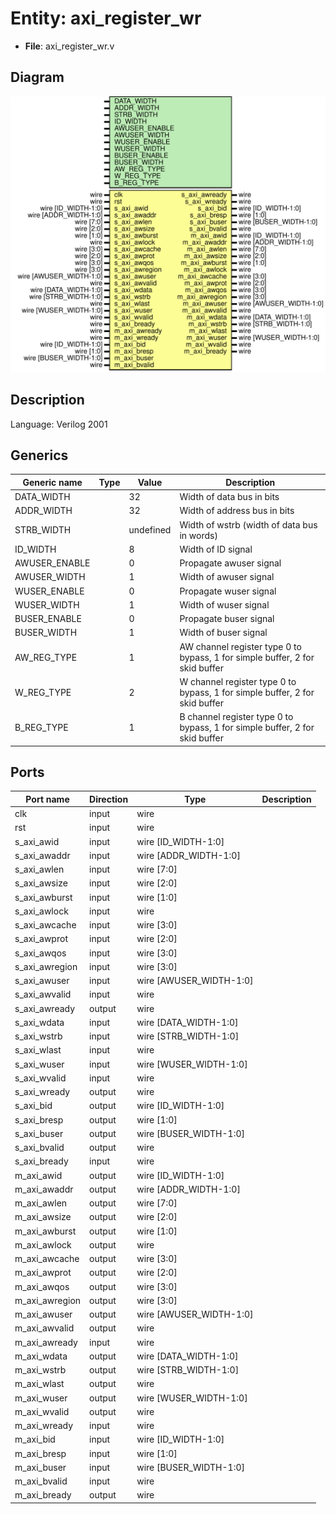 # Entity: axi_register_wr

- **File**: axi_register_wr.v
## Diagram

![Diagram](axi_register_wr.svg "Diagram")
## Description

Language: Verilog 2001
 
## Generics

| Generic name  | Type | Value     | Description                                                                   |
| ------------- | ---- | --------- | ----------------------------------------------------------------------------- |
| DATA_WIDTH    |      | 32        | Width of data bus in bits                                                     |
| ADDR_WIDTH    |      | 32        | Width of address bus in bits                                                  |
| STRB_WIDTH    |      | undefined | Width of wstrb (width of data bus in words)                                   |
| ID_WIDTH      |      | 8         | Width of ID signal                                                            |
| AWUSER_ENABLE |      | 0         | Propagate awuser signal                                                       |
| AWUSER_WIDTH  |      | 1         | Width of awuser signal                                                        |
| WUSER_ENABLE  |      | 0         | Propagate wuser signal                                                        |
| WUSER_WIDTH   |      | 1         | Width of wuser signal                                                         |
| BUSER_ENABLE  |      | 0         | Propagate buser signal                                                        |
| BUSER_WIDTH   |      | 1         | Width of buser signal                                                         |
| AW_REG_TYPE   |      | 1         | AW channel register type 0 to bypass, 1 for simple buffer, 2 for skid buffer  |
| W_REG_TYPE    |      | 2         | W channel register type 0 to bypass, 1 for simple buffer, 2 for skid buffer   |
| B_REG_TYPE    |      | 1         | B channel register type 0 to bypass, 1 for simple buffer, 2 for skid buffer   |
## Ports

| Port name      | Direction | Type                    | Description |
| -------------- | --------- | ----------------------- | ----------- |
| clk            | input     | wire                    |             |
| rst            | input     | wire                    |             |
| s_axi_awid     | input     | wire [ID_WIDTH-1:0]     |             |
| s_axi_awaddr   | input     | wire [ADDR_WIDTH-1:0]   |             |
| s_axi_awlen    | input     | wire [7:0]              |             |
| s_axi_awsize   | input     | wire [2:0]              |             |
| s_axi_awburst  | input     | wire [1:0]              |             |
| s_axi_awlock   | input     | wire                    |             |
| s_axi_awcache  | input     | wire [3:0]              |             |
| s_axi_awprot   | input     | wire [2:0]              |             |
| s_axi_awqos    | input     | wire [3:0]              |             |
| s_axi_awregion | input     | wire [3:0]              |             |
| s_axi_awuser   | input     | wire [AWUSER_WIDTH-1:0] |             |
| s_axi_awvalid  | input     | wire                    |             |
| s_axi_awready  | output    | wire                    |             |
| s_axi_wdata    | input     | wire [DATA_WIDTH-1:0]   |             |
| s_axi_wstrb    | input     | wire [STRB_WIDTH-1:0]   |             |
| s_axi_wlast    | input     | wire                    |             |
| s_axi_wuser    | input     | wire [WUSER_WIDTH-1:0]  |             |
| s_axi_wvalid   | input     | wire                    |             |
| s_axi_wready   | output    | wire                    |             |
| s_axi_bid      | output    | wire [ID_WIDTH-1:0]     |             |
| s_axi_bresp    | output    | wire [1:0]              |             |
| s_axi_buser    | output    | wire [BUSER_WIDTH-1:0]  |             |
| s_axi_bvalid   | output    | wire                    |             |
| s_axi_bready   | input     | wire                    |             |
| m_axi_awid     | output    | wire [ID_WIDTH-1:0]     |             |
| m_axi_awaddr   | output    | wire [ADDR_WIDTH-1:0]   |             |
| m_axi_awlen    | output    | wire [7:0]              |             |
| m_axi_awsize   | output    | wire [2:0]              |             |
| m_axi_awburst  | output    | wire [1:0]              |             |
| m_axi_awlock   | output    | wire                    |             |
| m_axi_awcache  | output    | wire [3:0]              |             |
| m_axi_awprot   | output    | wire [2:0]              |             |
| m_axi_awqos    | output    | wire [3:0]              |             |
| m_axi_awregion | output    | wire [3:0]              |             |
| m_axi_awuser   | output    | wire [AWUSER_WIDTH-1:0] |             |
| m_axi_awvalid  | output    | wire                    |             |
| m_axi_awready  | input     | wire                    |             |
| m_axi_wdata    | output    | wire [DATA_WIDTH-1:0]   |             |
| m_axi_wstrb    | output    | wire [STRB_WIDTH-1:0]   |             |
| m_axi_wlast    | output    | wire                    |             |
| m_axi_wuser    | output    | wire [WUSER_WIDTH-1:0]  |             |
| m_axi_wvalid   | output    | wire                    |             |
| m_axi_wready   | input     | wire                    |             |
| m_axi_bid      | input     | wire [ID_WIDTH-1:0]     |             |
| m_axi_bresp    | input     | wire [1:0]              |             |
| m_axi_buser    | input     | wire [BUSER_WIDTH-1:0]  |             |
| m_axi_bvalid   | input     | wire                    |             |
| m_axi_bready   | output    | wire                    |             |
